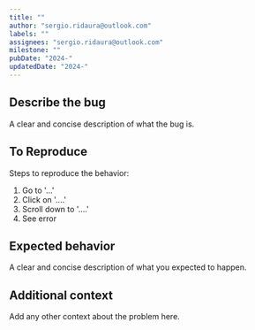 ```yaml
---
title: ""
author: "sergio.ridaura@outlook.com"
labels: ""
assignees: "sergio.ridaura@outlook.com"
milestone: ""
pubDate: "2024-"
updatedDate: "2024-"
---
```


## Describe the bug

A clear and concise description of what the bug is.

## To Reproduce

Steps to reproduce the behavior:

1. Go to '...'
2. Click on '....'
3. Scroll down to '....'
4. See error

## Expected behavior

A clear and concise description of what you expected to happen.

## Additional context

Add any other context about the problem here.
